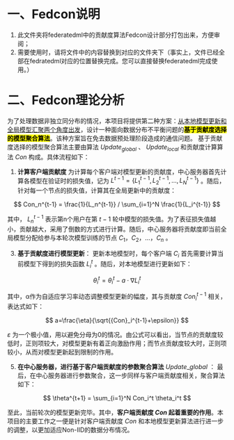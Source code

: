 # 一、Fedcon说明
1. 此文件夹将federatedml中的贡献度算法Fedcon设计部分打包出来，方便审阅；
2. 需要使用时，请将文件中的内容替换到对应的文件夹下（事实上，文件已经全部在fedratedml对应的位置替换完成。您可以直接替换federatedml完成使用。）

# 二、Fedcon理论分析

为了处理数据非独立同分布的情况，本项目将提供第二种方案：<u>从本地模型更新和全局模型汇聚两个角度出发</u>，设计一种面向数据分布不平衡问题的<mark>**基于贡献度选择的模型聚合算法**</mark>。该种方案旨在免去数据预处理阶段造成的通信问题。
基于贡献度选择的模型聚合算法主要由算法 $Update_{global}$ 、 $Update_{local}$ 和贡献度计算算法 $Con$ 构成。具体流程如下：

1. **计算客户端贡献度**
为计算每个客户端对模型更新的贡献度，中心服务器首先计算各模型在验证时的损失值，记为 $L^{t-1} = \{L_1^{t-1}, L_2^{t-1}, ... , L_N^{t-1}\}$ 。随后，针对每一个节点的损失值，计算其在全局更新中的贡献度：

$$ Con_n^{t-1} = \frac{1}{L_n^{t-1}} / \sum_{i=1}^N \frac{1}{L_i^{t-1}} $$

其中， $L_n^{t-1}$ 表示第n个用户在第 $t-1$ 轮中模型的损失值。为了表征损失值越小，贡献越大，采用了倒数的方式进行计算。随后，中心服务器将贡献度即当前全局模型分配给参与本轮次模型训练的节点 $C_1，C_2，...，C_n$ 。

3. **基于贡献度进行模型更新**：
更新本地模型时，每个客户端 $C_i$ 首先需要计算当前模型下得到的损失函数 $L_i^t$ 。随后，对本地模型进行更新如下：

$$ \theta_i^t=\theta_i^t-a \cdot \nabla L_i^t $$ 

其中，α作为自适应学习率动态调整模型更新的幅度，其与贡献度 $Con_i^{t-1}$ 相关，表达式如下：

$$ a=\frac{\eta}{\sqrt{{Con}_i^{t-1}+\epsilon}} $$ 

 $\varepsilon$  为一个极小值，用以避免分母为0的情况。由公式可以看出，当节点的贡献度较低时，正则项较大，对模型更新有着正向激励作用；而节点贡献度较大时，正则项较小，从而对模型更新起到限制的作用。

5. **在中心服务器，进行基于客户端贡献度的参数聚合算法** $Update\_global$ ：
最后，在中心服务器进行参数聚合，这一步同样与客户端贡献度相关，聚合算法如下：

$$ \theta^{t+1} = \sum_{i=1}^N Con_i^t \theta_i^t $$

至此，当前轮次的模型更新完毕。其中，**客户端贡献度 $Con$ 起着重要的作用**。本项目的主要工作之一便是针对客户端贡献度 $Con$ 和本地模型更新算法进行进一步的调整，以更加适应Non-IID的数据分布情况。